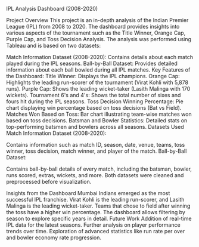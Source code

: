 IPL Analysis Dashboard (2008-2020)

Project Overview
This project is an in-depth analysis of the Indian Premier League (IPL) from 2008 to 2020. The dashboard provides insights into various aspects of the tournament such as the Title Winner, Orange Cap, Purple Cap, and Toss Decision Analysis. The analysis was performed using Tableau and is based on two datasets:

Match Information Dataset (2008-2020): Contains details about each match played during the IPL seasons.
Ball-by-Ball Dataset: Provides detailed information about each ball bowled during all IPL matches.
Key Features of the Dashboard:
Title Winner: Displays the IPL champions.
Orange Cap: Highlights the leading run-scorer of the tournament (Virat Kohli with 5,878 runs).
Purple Cap: Shows the leading wicket-taker (Lasith Malinga with 170 wickets).
Tournament 6's and 4's: Shows the total number of sixes and fours hit during the IPL seasons.
Toss Decision Winning Percentage: Pie chart displaying win percentage based on toss decisions (Bat vs Field).
Matches Won Based on Toss: Bar chart illustrating team-wise matches won based on toss decisions.
Batsman and Bowler Statistics: Detailed stats on top-performing batsmen and bowlers across all seasons.
Datasets Used
Match Information Dataset (2008-2020):

Contains information such as match ID, season, date, venue, teams, toss winner, toss decision, match winner, and player of the match.
Ball-by-Ball Dataset:

Contains ball-by-ball details of every match, including the batsman, bowler, runs scored, extras, wickets, and more.
Both datasets were cleaned and preprocessed before visualization.

Insights from the Dashboard
Mumbai Indians emerged as the most successful IPL franchise.
Virat Kohli is the leading run-scorer, and Lasith Malinga is the leading wicket-taker.
Teams that chose to field after winning the toss have a higher win percentage.
The dashboard allows filtering by season to explore specific years in detail.
Future Work
Addition of real-time IPL data for the latest seasons.
Further analysis on player performance trends over time.
Exploration of advanced statistics like run rate per over and bowler economy rate progression.